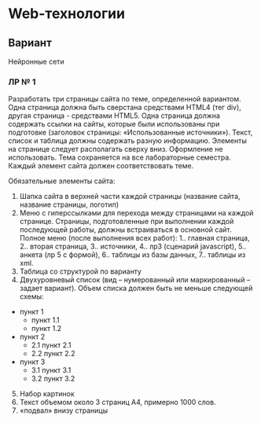 # Web-технологии

## Вариант

Нейронные сети

###  ЛР № 1

Разработать три страницы сайта по теме, определенной вариантом. Одна страница должна быть сверстана средствами HTML4 (тег div), другая страница - средствами HTML5. Одна страница должна содержать ссылки на сайты, которые были использованы при подготовке (заголовок страницы: «Использованные источники»). Текст, список и таблица должны содержать разную информацию. Элементы на странице следует располагать сверху вниз. Оформление не использовать.
Тема сохраняется на все лабораторные семестра. Каждый элемент сайта должен соответствовать теме.

Обязательные элементы сайта:
1)	Шапка сайта в верхней части каждой страницы (название сайта, название страницы, логотип)
2)	Меню с гиперссылками для перехода между страницами на каждой странице. Страницы, подготовленные при выполнении каждой последующей работы, должны встраиваться в основной сайт. Полное меню (после выполнения всех работ): 1.. главная страница, 2.. вторая страница,  3..  источники, 4.. лр3 (сценарий javascript), 5.. анкета (лр 5 с формой), 6.. таблицы из базы данных, 7.. таблицы из xml.
3)	Таблица со структурой по варианту
4)	Двухуровневый список (вид – нумерованный или маркированный – задает вариант). Объем списка должен быть не меньше следующей схемы:

* пункт 1
    * пункт 1.1
    * пункт 1.2
* пункт 2
    * 2.1 пункт 2.1
    * 2.2 пункт 2.2
* пункт 3
    * 3.1 пункт 3.1
    * 3.2 пункт 3.2

5)	Набор картинок
6)	Текст объемом около 3 страниц А4, примерно 1000 слов.
7)	«подвал» внизу страницы